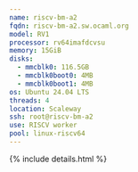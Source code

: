 ```yaml
---
name: riscv-bm-a2
fqdn: riscv-bm-a2.sw.ocaml.org
model: RV1
processor: rv64imafdcvsu
memory: 15GiB
disks:
  - mmcblk0: 116.5GB
  - mmcblk0boot0: 4MB
  - mmcblk0boot1: 4MB
os: Ubuntu 24.04 LTS
threads: 4
location: Scaleway
ssh: root@riscv-bm-a2
use: RISCV worker
pool: linux-riscv64
---
```

{% include details.html %}
